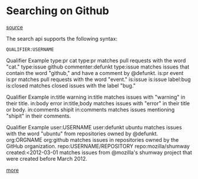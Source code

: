 # Searching on Github

[source](https://docs.github.com/en/search-github/getting-started-with-searching-on-github/understanding-the-search-syntax)

The search api supports the following syntax:

`QUALIFIER:USERNAME`


Qualifier	Example
type:pr	cat type:pr matches pull requests with the word "cat."
type:issue	github commenter:defunkt type:issue matches issues that contain the word "github," and have a comment by @defunkt.
is:pr	event is:pr matches pull requests with the word "event."
is:issue	is:issue label:bug is:closed matches closed issues with the label "bug."

Qualifier	Example
in:title	warning in:title matches issues with "warning" in their title.
in:body	error in:title,body matches issues with "error" in their title or body.
in:comments	shipit in:comments matches issues mentioning "shipit" in their comments.


Qualifier	Example
user:USERNAME	user:defunkt ubuntu matches issues with the word "ubuntu" from repositories owned by @defunkt.
org:ORGNAME	org:github matches issues in repositories owned by the GitHub organization.
repo:USERNAME/REPOSITORY	repo:mozilla/shumway created:<2012-03-01 matches issues from @mozilla's shumway project that were created before March 2012.

[more](https://docs.github.com/en/search-github/searching-on-github/searching-issues-and-pull-requests)